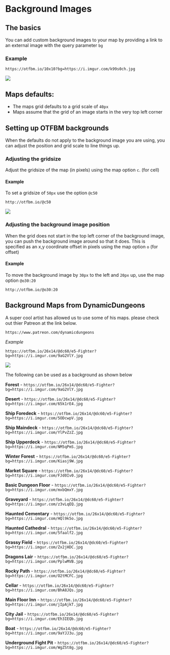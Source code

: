 # Background Images


## The basics

You can add custom background images to your map by providing a link to an external image with the query parameter `bg`

### Example

```
https://otfbm.io/10x10?bg=https://i.imgur.com/k99s0ch.jpg
```

![](https://otfbm.io/10x10?bg=https://i.imgur.com/k99s0ch.jpg)

## Maps defaults:

* The maps grid defaults to a grid scale of `40px`
* Maps assume that the grid of an image starts in the very top left corner

## Setting up OTFBM backgrounds

When the defaults do not apply to the background image you are using, you can adjust the position and grid scale to line things up.

### Adjusting the gridsize

Adjust the gridsize of the map (in pixels) using the map option `c`. (for cell)

#### Example 

To set a gridsize of `50px` use the option `@c50`

```
http://otfbm.io/@c50
```

![](http://otfbm.io/@c50)

### Adjusting the background image position

When the grid does not start in the top left corner of the background image, you can push the background image around so that it does. This is specified as an x,y coordinate offset in pixels using the map option `o` (for offset)

#### Example

To move the background image by `30px` to the left and `20px` up, use the map option `@o30:20`

```
http://otfbm.io/@o30:20
```

## Background Maps from DynamicDungeons
A super cool artist has allowed us to use some of his maps. please check out thier Patreon at the link below.
```
https://www.patreon.com/dynamicdungeons
```

_Example_

```
https://otfbm.io/26x14/@dc60/e5-Fighter?bg=https://i.imgur.com/9aG2VlY.jpg
```

![](https://otfbm.io/26x14/@dc60/e5-Fighter?bg=https://i.imgur.com/9aG2VlY.jpg)

The following can be used as a background as shown below

**Forest** - `https://otfbm.io/26x14/@dc60/e5-Fighter?bg=https://i.imgur.com/9aG2VlY.jpg`  

**Desert** - `https://otfbm.io/26x14/@dc60/e5-Fighter?bg=https://i.imgur.com/65k1rE4.jpg`  

**Ship Foredeck** - `https://otfbm.io/26x14/@dc60/e5-Fighter?bg=https://i.imgur.com/5ODcwpV.jpg`  

**Ship Maindeck** - `https://otfbm.io/26x14/@dc60/e5-Fighter?bg=https://i.imgur.com/YlPvZzZ.jpg`  

**Ship Upperdeck** - `https://otfbm.io/26x14/@dc60/e5-Fighter?bg=https://i.imgur.com/NM5qPmS.jpg`  

**Winter Forest** - `https://otfbm.io/26x14/@dc60/e5-Fighter?bg=https://i.imgur.com/Kiasj9W.jpg`  

**Market Square** - `https://otfbm.io/26x14/@dc60/e5-Fighter?bg=https://i.imgur.com/FJd0Iv0.jpg`  

**Basic Dungeon Floor** - `https://otfbm.io/26x14/@dc60/e5-Fighter?bg=https://i.imgur.com/mxbQmxY.jpg`  

**Graveyard** - `https://otfbm.io/26x14/@dc60/e5-Fighter?bg=https://i.imgur.com/z3vLqEQ.jpg`  

**Haunted Cementary** - `https://otfbm.io/26x14/@dc60/e5-Fighter?bg=https://i.imgur.com/HQl9k5o.jpg`  

**Haunted Cathedral** - `https://otfbm.io/26x14/@dc60/e5-Fighter?bg=https://i.imgur.com/5faalf2.jpg`  

**Grassy Field** - `https://otfbm.io/26x14/@dc60/e5-Fighter?bg=https://i.imgur.com/Zx2jHDC.jpg`  

**Dragons Lair** - `https://otfbm.io/26x14/@dc60/e5-Fighter?bg=https://i.imgur.com/PplwMVB.jpg`  

**Rocky Path** - `https://otfbm.io/26x14/@dc60/e5-Fighter?bg=https://i.imgur.com/O2tMCFC.jpg`  

**Cellar** - `https://otfbm.io/26x14/@dc60/e5-Fighter?bg=https://i.imgur.com/BhA8JQs.jpg`  

**Main Floor Inn** - `https://otfbm.io/26x14/@dc60/e5-Fighter?bg=https://i.imgur.com/jIpAjkT.jpg`  

**City Jail** - `https://otfbm.io/26x14/@dc60/e5-Fighter?bg=https://i.imgur.com/Eh3IEQb.jpg`  

**Boat** - `https://otfbm.io/26x14/@dc60/e5-Fighter?bg=https://i.imgur.com/9aYJJ3u.jpg`  

**Underground Fight Pit** - `https://otfbm.io/26x14/@dc60/e5-Fighter?bg=https://i.imgur.com/WgZSt8g.jpg`  
